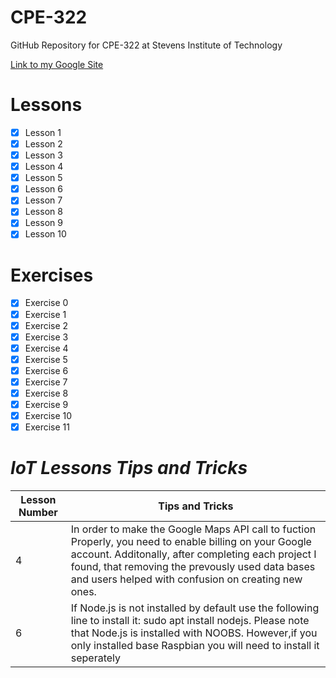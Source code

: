 # **CPE-322**
GitHub Repository for CPE-322 at Stevens Institute of Technology

[Link to my Google Site](https://sites.google.com/stevens.edu/dancookecpe-322)

# **Lessons**
- [x] Lesson 1
- [x] Lesson 2
- [x] Lesson 3
- [x] Lesson 4
- [x] Lesson 5
- [x] Lesson 6
- [x] Lesson 7
- [x] Lesson 8
- [x] Lesson 9
- [x] Lesson 10
# **Exercises**
- [x] Exercise 0
- [x] Exercise 1
- [x] Exercise 2
- [x] Exercise 3
- [x] Exercise 4
- [x] Exercise 5
- [x] Exercise 6
- [x] Exercise 7
- [x] Exercise 8
- [x] Exercise 9
- [x] Exercise 10
- [x] Exercise 11

# *IoT Lessons Tips and Tricks*
| Lesson Number | Tips and Tricks |
| ----------- | ----------- |
| 4 | In order to make the Google Maps API call to fuction Properly, you need to enable billing on your Google account. Additonally, after completing each project I found, that removing the prevously used data bases and users helped with confusion on creating new ones. |
| 6 | If Node.js is not installed by default use the following line to install it: sudo apt install nodejs. Please note that Node.js is installed with NOOBS. However,if you only installed base Raspbian you will need to install it seperately |
